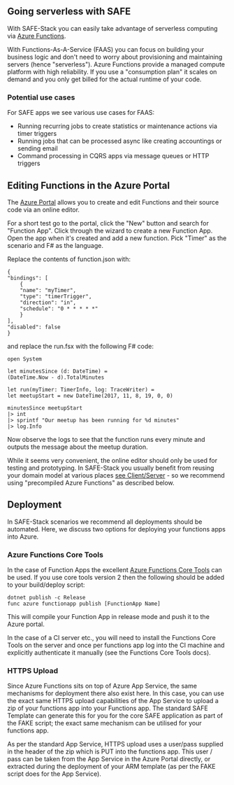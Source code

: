 ## Going serverless with SAFE

With SAFE-Stack you can easily take advantage of serverless computing via [Azure Functions](https://azure.microsoft.com/en-us/services/functions/).

With Functions-As-A-Service (FAAS) you can focus on building your business logic and don't need to worry about provisioning and maintaining servers (hence "serverless"). Azure Functions provide a managed compute platform with high reliability. If you use a "consumption plan" it scales on demand and you only get billed for the actual runtime of your code.

### Potential use cases

For SAFE apps we see various use cases for FAAS:

* Running recurring jobs to create statistics or maintenance actions via timer triggers
* Running jobs that can be processed async like creating accountings or sending email 
* Command processing in CQRS apps via message queues or HTTP triggers


## Editing Functions in the Azure Portal

The [Azure Portal](https://portal.azure.com) allows you to create and edit Functions and their source code via an online editor. 

For a short test go to the portal, click the "New" button and search for "Function App". Click through the wizard to create a new Function App. Open the app when it's created and add a new function. Pick "Timer" as the scenario and F# as the language.

Replace the contents of function.json with:

    {
    "bindings": [
        {
        "name": "myTimer",
        "type": "timerTrigger",
        "direction": "in",
        "schedule": "0 * * * * *"
        }
    ],
    "disabled": false
    }

and replace the run.fsx with the following F# code:

    open System

    let minutesSince (d: DateTime) =
    (DateTime.Now - d).TotalMinutes

    let run(myTimer: TimerInfo, log: TraceWriter) =
    let meetupStart = new DateTime(2017, 11, 8, 19, 0, 0)

    minutesSince meetupStart
    |> int
    |> sprintf "Our meetup has been running for %d minutes"
    |> log.Info

Now observe the logs to see that the function runs every minute and outputs the message about the meetup duration.

While it seems very convenient, the online editor should only be used for testing and prototyping. In SAFE-Stack you usually benefit from reusing your domain model at various places [see Client/Server](feature-clientserver.md) - so we recommend using "precompiled Azure Functions" as described below.

## Deployment
In SAFE-Stack scenarios we recommend all deployments should be automated. Here, we discuss two options for deploying your functions apps into Azure.

### Azure Functions Core Tools
In the case of Function Apps the excellent [Azure Functions Core Tools](https://github.com/Azure/azure-functions-core-tools) can be used. If you use core tools version 2 then the following should be added to your build/deploy script:

    dotnet publish -c Release
    func azure functionapp publish [FunctionApp Name]

This will compile your Function App in release mode and push it to the Azure portal.

In the case of a CI server etc., you will need to install the Functions Core Tools on the server and once per functions app log into the CI machine and explicitly authenticate it manually (see the Functions Core Tools docs).

### HTTPS Upload
Since Azure Functions sits on top of Azure App Service, the same mechanisms for deployment there also exist here. In this case, you can use the exact same HTTPS upload capabilities of the App Service to upload a zip of your functions app into your Functions app. The standard SAFE Template can generate this for you for the core SAFE application as part of the FAKE script; the exact same mechanism can be utilised for your functions app.

As per the standard App Service, HTTPS upload uses a user/pass supplied in the header of the zip which is PUT into the functions app. This user / pass can be taken from the App Service in the Azure Portal directly, or extracted during the deployment of your ARM template (as per the FAKE script does for the App Service).
